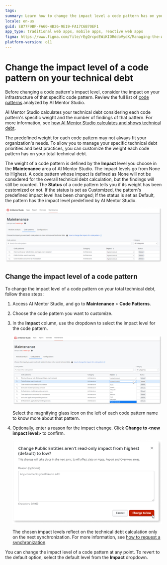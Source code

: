 ```yaml
---
tags: 
summary: Learn how to change the impact level a code pattern has on your total technical debt calculation.
locale: en-us
guid: EB77F9BF-FA60-4B26-9E19-FA17C6B70EF1
app_type: traditional web apps, mobile apps, reactive web apps
figma: https://www.figma.com/file/rEgQrcpdEWiKIORddoVydX/Managing-the-Applications-Lifecycle?type=design&node-id=3052%3A321&mode=design&t=fIZClNOE2XF93rMW-1
platform-version: o11
---
```


# Change the impact level of a code pattern on your technical debt

<div class="info" markdown="1">

Before changing a code pattern's impact level, consider the impact on your infrastructure of that specific code pattern. Review the full list of [code patterns](code-patterns/ref-code-patterns.md) analyzed by AI Mentor Studio.

</div>

AI Mentor Studio calculates your technical debt considering each code pattern's specific weight and the number of findings of that pattern. For more information, see [how AI Mentor Studio calculates and shows technical debt](tech-debt-formula.md).

The predefined weight for each code pattern may not always fit your organization's needs. To allow you to manage your specific technical debt priorities and best practices, you can customize the weight each code pattern has on your total technical debt. 

The weight of a code pattern is defined by the **Impact** level you choose in the **Maintenance** area of AI Mentor Studio. The impact levels go from None to Highest. A code pattern whose impact is defined as None will not be considered for the overall technical debt calculation, but the findings will still be counted. The **Status** of a code pattern tells you if its weight has been customized or not. If the status is set as Customized, the pattern's predefined impact level has been changed; If the status is set as Default, the pattern has the impact level predefined by AI Mentor Studio.

![Code patterns tab in the Maintenance area of AI Mentor Studio](images/maintenance-patterns-ams.png)

## Change the impact level of a code pattern

To change the impact level of a code pattern on your total technical debt, follow these steps:	

1. Access AI Mentor Studio, and go to **Maintenance** > **Code Patterns**.

1. Choose the code pattern you want to customize.

1. In the **Impact** column, use the dropdown to select the impact level for the code pattern.

    ![Select the impact level from the Impact dropdown](images/impact-levels-ams.png)

    <div class="info" markdown="1">

    Select the magnifying glass icon on the left of each code pattern name to know more about that pattern. 

    </div>

1. Optionally, enter a reason for the impact change. Click **Change to &#60;new impact level&#62;** to confirm.

    ![Confirmation window for the impact level change](images/change-impact-ams.png)

    The chosen impact levels reflect on the technical debt calculation only on the next synchronization. For more information, see [how to request a synchronization](how-force-sync.md).

<div class="info" markdown="1">

You can change the impact level of a code pattern at any point. To revert to the default option, select the default level from the **Impact** dropdown.

</div>


